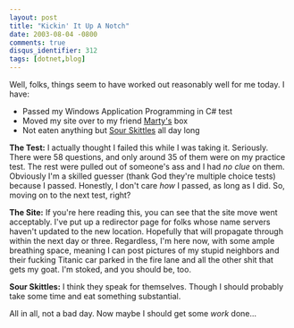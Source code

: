 ```yaml
---
layout: post
title: "Kickin' It Up A Notch"
date: 2003-08-04 -0800
comments: true
disqus_identifier: 312
tags: [dotnet,blog]
---
```

Well, folks, things seem to have worked out reasonably well for me
today. I have:

-   Passed my Windows Application Programming in C# test
-   Moved my site over to my friend [Marty's](http://www.mildperil.net)
    box
-   Not eaten anything but [Sour
    Skittles](http://www.skittles.com/products/sour.jsp) all day long

**The Test:** I actually thought I failed this while I was taking it.
Seriously. There were 58 questions, and only around 35 of them were on
my practice test. The rest were pulled out of someone's ass and I had
*no clue* on them. Obviously I'm a skilled guesser (thank God they're
multiple choice tests) because I passed. Honestly, I don't care *how* I
passed, as long as I did. So, moving on to the next test, right?

 **The Site:** If you're here reading this, you can see that the site
move went acceptably. I've put up a redirector page for folks whose name
servers haven't updated to the new location. Hopefully that will
propagate through within the next day or three. Regardless, I'm here
now, with some ample breathing space, meaning I can post pictures of my
stupid neighbors and their fucking Titanic car parked in the fire lane
and all the other shit that gets my goat. I'm stoked, and you should be,
too.

 **Sour Skittles:** I think they speak for themselves. Though I should
probably take some time and eat something substantial.

 All in all, not a bad day. Now maybe I should get some *work* done...
